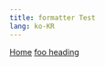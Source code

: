 ```yaml
---
title: formatter Test
lang: ko-KR
---
```


[Home](/) <!-- Sends the user to the root README.md -->
[foo heading](./#heading) <!-- Anchors user to a heading in the foo README file -->
